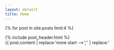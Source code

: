 ```yaml
---
layout: default
title: Home
---
```


{% for post in site.posts limit:4 %}
  <div class="post">
    {% include post_header.html %}
    <div class="excerpt">
      {{ post.content | replace:'more start -->','' | replace:'<!-- more end','' }}
    </div>
    <div class="more">
      Read <a href="{{ post.url }}">more</a>...
    </div>
  </div>
{% endfor %}
